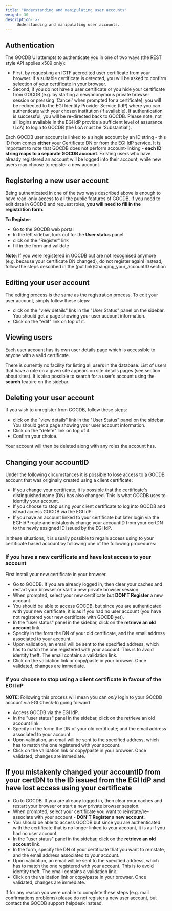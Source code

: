 ```yaml
---
title: "Understanding and manipulating user accounts"
weight: 30
description: >-
     Understanding and manipulating user accounts.
---
```


## Authentication

The GOCDB UI attempts to authenticate you in one of two ways (the REST style API
applies x509 only):

- First, by requesting an IGTF accredited user certificate from your browser. If
a suitable certificate is detected, you will be asked to confirm selection of your
certificate in your browser.
- Second, if you do not have a user certificate or you hide your certificate from
GOCDB (e.g. by starting a new/anonymous private browser session or pressing
'Cancel' when prompted for a certificate), you will be redirected to the EGI
Identity Provider Service (IdP) where you can authenticate with your chosen
institution (if available). If authentication is successful, you will be
re-directed back to GOCDB. Please note, not all logins available in the EGI IdP
provide a sufficient level of assurance (LoA) to login to GOCDB (the LoA must be
'Substantial').

Each GOCDB user account is linked to a single account by an ID string - this ID
from comes **either** your Certificate DN or from the EGI IdP service. It is
important to note that GOCDB does not perform account-linking - **each ID string
maps to a separate GOCDB account**. Existing users who have already registered
an account will be logged into their account, while new users may choose to
register a new account.

## Registering a new user account

Being authenticated in one of the two ways described above is enough to have
read-only access to all the public features of GOCDB. If you need to edit data
in GOCDB and request roles, **you will need to fill in the registration form**.

**To Register**:

- Go to the GOCDB web portal
- In the left sidebar, look out for the **User status** panel
- click on the "Register" link
- fill in the form and validate

**Note**: If you were registered in GOCDB but are not recognised anymore (e.g.
because your certificate DN changed), do not register again! Instead, follow the
steps described in the (put link)Changing_your_accountID section

## Editing your user account

The editing process is the same as the registration process. To edit your user
account, simply follow these steps:

- click on the "view details" link in the "User Status" panel on the sidebar.
You should get a page showing your user account information.
- Click on the "edit" link on top of it.

## Viewing users

Each user account has its own user details page which is accessible to anyone
with a valid certificate.

There is currently no facility for listing all users in the database. List of
users that have a role on a given site appears on site details pages (see
section about sites). It is also possible to search for a user's account using
the **search** feature on the sidebar.

## Deleting your user account

If you wish to unregister from GOCDB, follow these steps:

- click on the "view details" link in the "User Status" panel on the sidebar.
You should get a page showing your user account information.
- Click on the "delete" link on top of it.
- Confirm your choice.

Your account will then be deleted along with any roles the account has.

## Changing your accountID

Under the following circumstances it is possible to lose access to a GOCDB account
that was originally created using a client certificate:

- If you change your certificate, it is possible that the certificate's
distinguished name (DN) has also changed. This is what GOCDB uses to identify your
account.
- If you choose to stop using your client certificate to log into GOCDB and istead
access GOCDB via the EGI IdP.
- If you have an account linked to your certificate but later login via the
EGI-IdP route and mistakenly change your accountID from your certDN to the newly
assigned ID issued by the EGI IdP.

In these situations, it is usually possible to regain access using to your
certificate based account by following one of the following procedures:

### If you have a new certificate and have lost access to your account

First install your new certificate in your browser.

- Go to GOCDB. If you are already logged in, then clear your caches and restart
your browser or start a new private browser session.
- When prompted, select your new certificate but **DON'T Register** a new account.
- You should be able to access GOCDB, but since you are authenticated with your
new certificate, it is as if you had no user account (you have not registered your
new certificate with GOCDB yet).
- In the "user status" panel in the sidebar, click on the **retrieve an old
account** link.
- Specify in the form the DN of your old certificate, and the email address
associated to your account.
- Upon validation, an email will be sent to the specified address, which has to
match the one registered with your account. This is to avoid identity theft. The
email contains a validation link.
- Click on the validation link or copy/paste in your browser. Once validated,
changes are immediate.

### If you choose to stop using a client certificate in favour of the EGI IdP

**NOTE**: Following this process will mean you can *only* login to your GOCDB
account via EGI Check-In going forward

- Access GOCDB via the EGI IdP.
- In the "user status" panel in the sidebar, click on the retrieve an old account
link.
- Specify in the form: the DN of your old certificate; and the email address
associated to your account.
- Upon validation, an email will be sent to the specified address, which has to
match the one registered with your account.
- Click on the validation link or copy/paste in your browser. Once validated,
changes are immediate.

<!-- markdownlint-disable no-inline-html -->
## If you mistakenly changed your accountID from your certDN to the ID issued from the EGI IdP and have lost access using your certificate
<!-- markdownlint-enable no-inline-html -->

- Go to GOCDB. If you are already logged in, then clear your caches and restart
your browser or start a new private browser session.
- When prompted, select your certificate you want to reinstate/re-associate with
your account - **DON'T Register a new account**.
- You should be able to access GOCDB but since you are authenticated with the
certificate that is no longer linked to your account, it is as if you had no user
account.
- In the "user status" panel in the sidebar, click on the **retrieve an old account**
link.
- In the form, specify the DN of your certificate that you want to reinstate, and the
email address associated to your account.
- Upon validation, an email will be sent to the specified address, which has to
match the one registered with your account. This is to avoid identity theft.
The email contains a validation link.
- Click on the validation link or copy/paste in your browser. Once validated, changes
are immediate.

If for any reason you were unable to complete these steps (e.g. mail confirmations
problems) please do not register a new user account, but contact the GOCDB support
helpdesk instead.
